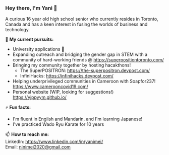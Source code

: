 ### **Hey there, I'm Yani** 👋

A curious 16 year old high school senior who currently resides in Toronto, Canada and has a keen interest in fusing the worlds of business and technology. 

🔭 **My current pursuits:**  
* University applications 👀
* Expanding outreach and bridging the gender gap in STEM with a community of hard-working friends @ https://superpositiontoronto.com/  
* Bringing my community together by hosting hacakthons!  
  * The SuperPOSITRON: https://the-superpositron.devpost.com/
  * InfiniHacks: https://infinihacks.devpost.com/
* Helping underprivileged communities in Cameroon with Soapfor237! https://www.camerooncovid19.com/ 
* Personal website (WIP, looking for suggestions!) https://yippyym.github.io/

⚡ **Fun facts:**  
* I'm fluent in English and Mandarin, and I'm learning Japanese!  
* I've practiced Wado Ryu Karate for 10 years

📫 **How to reach me:**  
LinkedIn: https://www.linkedin.com/in/yanimei/  
Email: ninimei2020@gmail.com

